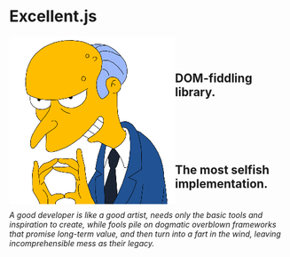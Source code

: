 # Excellent.js

<img align="left" width="299" height="302" src="./images/burns1.gif">

<br/>
<br/>

## DOM-fiddling library.

<br/>
<br/>
<br/>
<br/>

## The most selfish implementation.

<br/>
<i>
A good developer is like a good artist, needs only the basic tools and inspiration to create,
while fools pile on dogmatic overblown frameworks that promise long-term value, and then turn
into a fart in the wind, leaving incomprehensible mess as their legacy.
</i>

